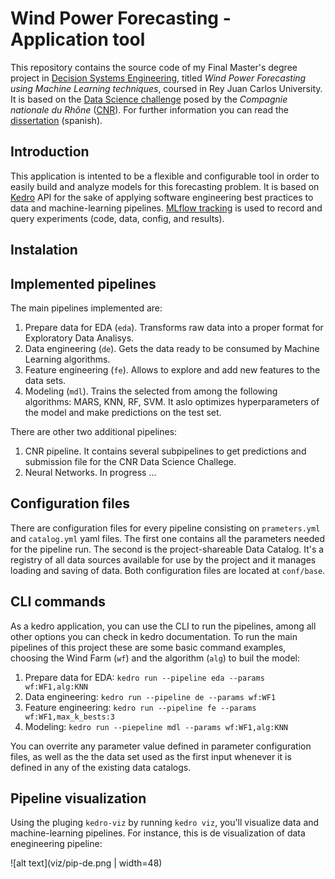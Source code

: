 # Wind Power Forecasting - Application tool

This repository contains the source code of my Final Master's degree project in [Decision Systems Engineering](https://www.urjc.es/estudios/master/915-ingenieria-de-sistemas-de-decision), titled *Wind Power Forecasting using Machine Learning techniques*, coursed in Rey Juan Carlos University. It is based on the [Data Science challenge](https://challengedata.ens.fr/participants/challenges/34/) posed by the *Compagnie nationale du Rhône* ([CNR](https://www.cnr.tm.fr/)). For further information you can read the [dissertation](dissertation.pdf) (spanish).



## Introduction
This application is intented to be a flexible and configurable tool in order to easily build and analyze models for this forecasting problem. It is based on [Kedro](https://kedro.readthedocs.io/en/stable/index.html) API for the sake of applying software engineering best practices to data and machine-learning pipelines. [MLflow tracking](https://mlflow.org/) is used to record and query experiments (code, data, config, and results).

## Instalation

## Implemented pipelines

The main pipelines implemented are:
1. Prepare data for EDA (`eda`). Transforms raw data into a proper format for Exploratory Data Analisys.
2. Data engineering (`de`). Gets the data ready to be consumed by Machine Learning algorithms.
3. Feature engineering (`fe`). Allows to explore and add new features to the data sets.
4. Modeling (`mdl`). Trains the selected from among the following algorithms: MARS, KNN, RF, SVM. It aslo optimizes hyperparameters of the model and make predictions on the test set.

There are other two additional pipelines:
1. CNR pipeline. It contains several subpipelines to get predictions and submission file for the CNR Data Science Challege.
2. Neural Networks. In progress ...

## Configuration files
There are configuration files for every pipeline consisting on `prameters.yml` and `catalog.yml` yaml files. The first one contains all the parameters needed for the pipeline run. The second is the project-shareable Data Catalog.  It's a registry of all data sources available for use by the project and it manages loading and saving of data. Both configuration files are located at `conf/base`.

## CLI commands
As a kedro application, you can use the CLI to run the pipelines, among all other options you can check in kedro documentation. To run the main pipelines of this project these are some basic command examples, choosing the Wind Farm  (`wf`) and the algorithm (`alg`) to buil the model:
1. Prepare data for EDA: `kedro run --pipeline eda --params wf:WF1,alg:KNN`
2. Data engineering: `kedro run --pipeline de --params wf:WF1`
3. Feature engineering: `kedro run --pipeline fe --params wf:WF1,max_k_bests:3`
4. Modeling: `kedro run --piepeline mdl --params wf:WF1,alg:KNN`

You can overrite any parameter value defined in parameter configuration files, as well as the the data set used as the first input whenever it is defined in any of the existing data catalogs. 

## Pipeline visualization
Using the pluging  `kedro-viz` by running `kedro viz`, you'll visualize  data and machine-learning pipelines. For instance, this is de visualization of data enegineering pipeline:

![alt text](viz/pip-de.png | width=48)



